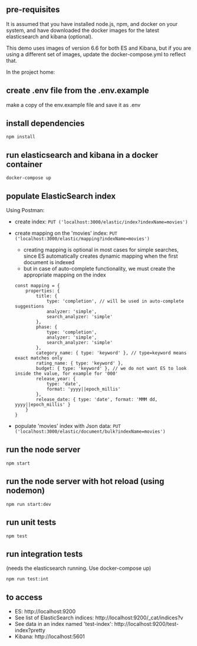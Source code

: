 ## pre-requisites
It is assumed that you have installed node.js, npm, and docker on your system, and have downloaded the docker images for the latest elasticsearch and kibana (optional).

This demo uses images of version 6.6 for both ES and Kibana, but if you are using a different set of images, update the docker-compose.yml to reflect that. 

In the project home:
## create .env file from the .env.example
make a copy of the env.example file and save it as .env

## install dependencies
```npm install```

## run elasticsearch and kibana in a docker container
```docker-compose up```

## populate ElasticSearch index
Using Postman:
- create index: ```PUT ('localhost:3000/elastic/index?indexName=movies')```

- create mapping on the 'movies' index: ```PUT ('localhost:3000/elastic/mapping?indexName=movies')```
    - creating mapping is optional in most cases for simple searches, since ES automatically creates dynamic mapping when the first document is indexed
    - but in case of auto-complete functionality, we must create the appropriate mapping on the index

    ```
    const mapping = {
        properties: {
            title: {
                type: 'completion', // will be used in auto-complete suggestions
                analyzer: 'simple',
                search_analyzer: 'simple'
            },
            phase: {
                type: 'completion',
                analyzer: 'simple',
                search_analyzer: 'simple'
            },
            category_name: { type: 'keyword' }, // type=keyword means exact matches only
            rating_name: { type: 'keyword' },
            budget: { type: 'keyword' }, // we do not want ES to look inside the value, for example for '000'
            release_year: {
                type: 'date',
                format: 'yyyy||epoch_millis'
            },
            release_date: { type: 'date', format: 'MMM dd, yyyy||epoch_millis' }
        }
    }
    ```

- populate 'movies' index with Json data: ```PUT ('localhost:3000/elastic/document/bulk?indexName=movies')```

## run the node server
```npm start```

## run the node server with hot reload (using nodemon)
```npm run start:dev```

## run unit tests
```npm test```

## run integration tests
(needs the elasticsearch running. Use docker-compose up)

```npm run test:int```

## to access
* ES: http://localhost:9200 
* See list of ElasticSearch indices: http://localhost:9200/_cat/indices?v
* See data in an index named 'test-index': http://localhost:9200/test-index?pretty
* Kibana: http://localhost:5601 

